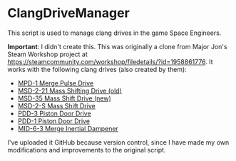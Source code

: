 # ClangDriveManager

This script is used to manage clang drives in the game Space Engineers.

__Important__: I didn't create this. This was originally a clone from Major Jon's Steam Workshop project at https://steamcommunity.com/workshop/filedetails/?id=1958861776. It works with the following clang drives (also created by them):

* [MPD-1 Merge Pulse Drive](https://steamcommunity.com/sharedfiles/filedetails/?id=1958911211)
* [MSD-2-21 Mass Shifting Drive (old)](https://steamcommunity.com/sharedfiles/filedetails/?id=1921175914)
* [MSD-35 Mass Shift Drive (new)](https://steamcommunity.com/sharedfiles/filedetails/?id=2007481346)
* [MSD-2-S Mass Shift Drive](https://steamcommunity.com/sharedfiles/filedetails/?id=2007471064)
* [PDD-3 Piston Door Drive](https://steamcommunity.com/sharedfiles/filedetails/?id=1930234081)
* [PDD-1 Piston Door Drive](https://steamcommunity.com/sharedfiles/filedetails/?id=2005989020)
* [MID-6-3 Merge Inertial Dampener](https://steamcommunity.com/sharedfiles/filedetails/?id=2102080820)

I've uploaded it GitHub because version control, since I have made my own modifications and improvements to the original script.
